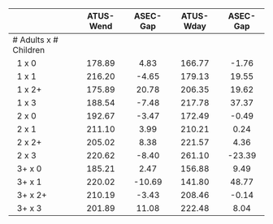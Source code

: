 
|                      |    ATUS-Wend |     ASEC-Gap |    ATUS-Wday |     ASEC-Gap |
| -------------------- | :----------: | :----------: | :----------: | :----------: |
| # Adults x # Children |              |              |              |              |
| &nbsp;&nbsp;1 x 0    |       178.89 |         4.83 |       166.77 |        -1.76 |
| &nbsp;&nbsp;1 x 1    |       216.20 |        -4.65 |       179.13 |        19.55 |
| &nbsp;&nbsp;1 x 2+   |       175.89 |        20.78 |       206.35 |        19.62 |
| &nbsp;&nbsp;1 x 3    |       188.54 |        -7.48 |       217.78 |        37.37 |
| &nbsp;&nbsp;2 x 0    |       192.67 |        -3.47 |       172.49 |        -0.49 |
| &nbsp;&nbsp;2 x 1    |       211.10 |         3.99 |       210.21 |         0.24 |
| &nbsp;&nbsp;2 x 2+   |       205.02 |         8.38 |       221.57 |         4.36 |
| &nbsp;&nbsp;2 x 3    |       220.62 |        -8.40 |       261.10 |       -23.39 |
| &nbsp;&nbsp;3+ x 0   |       185.21 |         2.47 |       156.88 |         9.49 |
| &nbsp;&nbsp;3+ x 1   |       220.02 |       -10.69 |       141.80 |        48.77 |
| &nbsp;&nbsp;3+ x 2+  |       210.19 |        -3.43 |       208.46 |        -0.14 |
| &nbsp;&nbsp;3+ x 3   |       201.89 |        11.08 |       222.48 |         8.04 |

